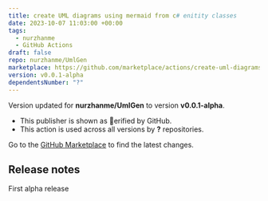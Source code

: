 ```yaml
---
title: create UML diagrams using mermaid from c# enitity classes
date: 2023-10-07 11:03:00 +00:00
tags:
  - nurzhanme
  - GitHub Actions
draft: false
repo: nurzhanme/UmlGen
marketplace: https://github.com/marketplace/actions/create-uml-diagrams-using-mermaid-from-c-enitity-classes
version: v0.0.1-alpha
dependentsNumber: "?"
---
```



Version updated for **nurzhanme/UmlGen** to version **v0.0.1-alpha**.
- This publisher is shown as erified by GitHub.
- This action is used across all versions by **?** repositories.

Go to the [GitHub Marketplace](https://github.com/marketplace/actions/create-uml-diagrams-using-mermaid-from-c-enitity-classes) to find the latest changes.

## Release notes

First alpha release
